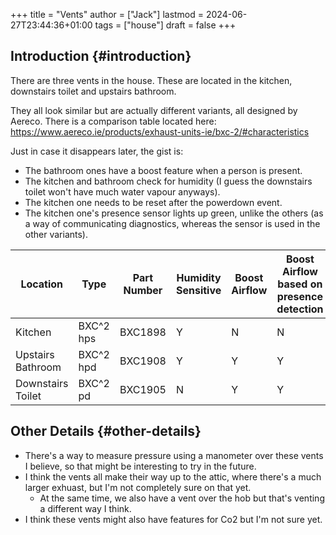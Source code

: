 +++
title = "Vents"
author = ["Jack"]
lastmod = 2024-06-27T23:44:36+01:00
tags = ["house"]
draft = false
+++

## Introduction {#introduction}

There are three vents in the house. These are located in the kitchen, downstairs toilet and upstairs bathroom.

They all look similar but are actually different variants, all designed by Aereco.
There is a comparison table located here: <https://www.aereco.ie/products/exhaust-units-ie/bxc-2/#characteristics>

Just in case it disappears later, the gist is:

-   The bathroom ones have a boost feature when a person is present.
-   The kitchen and bathroom check for humidity (I guess the downstairs toilet won't have much water vapour anyways).
-   The kitchen one needs to be reset after the powerdown event.
-   The kitchen one's presence sensor lights up green, unlike the others (as a way of communicating diagnostics, whereas the sensor is used in the other variants).

| Location          | Type      | Part Number | Humidity Sensitive | Boost Airflow | Boost Airflow based on presence detection |
|-------------------|-----------|-------------|--------------------|---------------|-------------------------------------------|
| Kitchen           | BXC^2 hps | BXC1898     | Y                  | N             | N                                         |
| Upstairs Bathroom | BXC^2 hpd | BXC1908     | Y                  | Y             | Y                                         |
| Downstairs Toilet | BXC^2 pd  | BXC1905     | N                  | Y             | Y                                         |


## Other Details {#other-details}

-   There's a way to measure pressure using a manometer over these vents I believe, so that might be interesting to try in the future.
-   I think the vents all make their way up to the attic, where there's a much larger exhuast, but I'm not completely sure on that yet.
    -   At the same time, we also have a vent over the hob but that's venting a different way I think.
-   I think these vents might also have features for Co2 but I'm not sure yet.
